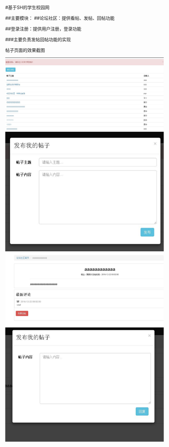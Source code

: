 #基于SH的学生校园网

##主要模块：
##论坛社区：提供看帖、发帖、回帖功能

##登录注册：提供用户注册，登录功能

###主要负责发帖回帖功能的实现

帖子页面的效果截图

![](https://github.com/LiuZhongLin/StudentTest/blob/master/StudentTest/WebContent/images/post.JPG)
![](https://github.com/LiuZhongLin/StudentTest/blob/master/StudentTest/WebContent/images/post_submit.JPG)
![](https://github.com/LiuZhongLin/StudentTest/blob/master/StudentTest/WebContent/images/post_m.JPG)
![](https://github.com/LiuZhongLin/StudentTest/blob/master/StudentTest/WebContent/images/reply.JPG)
